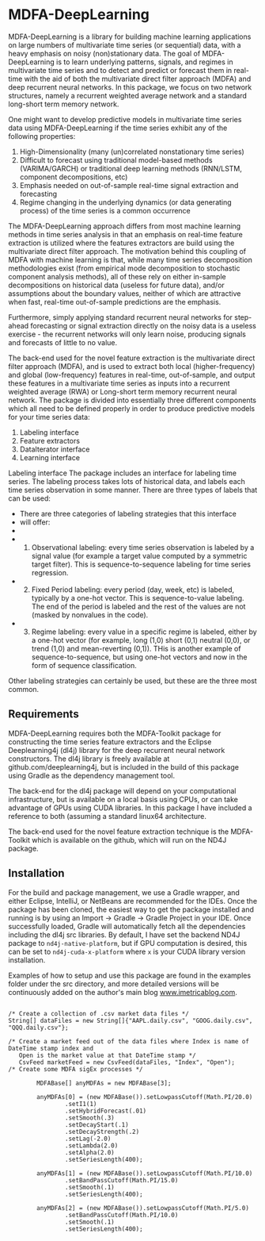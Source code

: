 # MDFA-DeepLearning
MDFA-DeepLearning is a library for building machine learning applications on large numbers of multivariate time series (or sequential) data, with a heavy emphasis on noisy (non)stationary data.
The goal of MDFA-DeepLearning is to learn underlying patterns, signals, and regimes in 
multivariate time series and to detect and predict or forecast them in real-time with the
aid of both the multivariate direct filter approach (MDFA) and deep recurrent neural networks. 
In this package, we focus on two network structures, namely a recurrent weighted average network
and a standard long-short term memory network.  

One might want to develop predictive models in multivariate time series data 
using MDFA-DeepLearning if the time series exhibit any of the following properties:
1) High-Dimensionality (many (un)correlated nonstationary time series)
2) Difficult to forecast using traditional model-based methods (VARIMA/GARCH) or traditional
deep learning methods (RNN/LSTM, component decompositions, etc)   
3) Emphasis needed on out-of-sample real-time signal extraction and forecasting
4) Regime changing in the underlying dynamics (or data generating process) of the time series is a common occurrence 

The MDFA-DeepLearning approach differs from most machine learning methods in time series analysis in that an emphasis on real-time feature extraction is utilized where the features extractors are build using the multivariate direct filter approach. The motivation behind this coupling of MDFA with machine learning is that, while many time series decomposition methodologies exist (from empirical mode decomposition to stochastic component analysis methods), all of these rely on either in-sample decompositions on historical data (useless for future data), and/or assumptions about the boundary values, neither of which are attractive when fast, real-time out-of-sample predictions are the emphasis.  

Furthermore, simply applying standard recurrent neural networks for step-ahead forecasting or 
signal extraction directly on the noisy data is a useless exercise - the recurrent networks will only learn noise, producing signals and forecasts of little to no value. 

The back-end used for the novel feature extraction is the multivariate direct filter approach (MDFA), and is used to extract both local (higher-frequency) and global (low-frequency) 
features in real-time, out-of-sample, and output these features in a multivariate time series as inputs into a recurrent weighted average (RWA) or Long-short term memory recurrent neural network. 
The package is divided into essentially three different components which all need to be defined properly in order to produce predictive models for your time series data:
1) Labeling interface
2) Feature extractors
3) DataIterator interface
4) Learning interface

Labeling interface
The package includes an interface for labeling time series. The labeling process takes lots of historical data, and labels each time series observation 
in some manner. There are three types of labels that can be used:
 * There are three categories of labeling strategies that this interface
 * will offer:
 * 
 * 1) Observational labeling: every time series observation is labeled by a signal value (for example a target value computed by a symmetric target filter). 
      This is sequence-to-sequence labeling for time series regression. 
 * 2) Fixed Period labeling: every period (day, week, etc) is labeled, typically by a one-hot vector. This is sequence-to-value labeling. The end of the period 
      is labeled and the rest of the values are not (masked by nonvalues in the code).  
 * 3) Regime labeling: every value in a specific regime is labeled, either by a one-hot vector (for example, long (1,0) short (0,1) neutral (0,0), or trend (1,0) and mean-reverting (0,1)).
      THis is another example of sequence-to-sequence, but using one-hot vectors and now in the form of sequence classification.  

  Other labeling strategies can certainly be used, but these are the three most common.


## Requirements

MDFA-DeepLearning requires both the MDFA-Toolkit package for constructing the time series feature extractors and the Eclipse Deeplearning4j (dl4j) library for the deep recurrent neural network constructors. The dl4j library is freely available at github.com/deeplearning4j, but is included in the build of this package using Gradle as the dependency management tool. 

The back-end for the dl4j package will depend on your computational infrastructure, but is available 
on a local basis using CPUs, or can take advantage of GPUs using CUDA libraries. In this package I have included a reference to both (assuming a standard linux64 architecture. 

The back-end used for the novel feature extraction technique is the MDFA-Toolkit which is 
available on the github, which will run on the ND4J package.  

## Installation

For the build and package management, we use a Gradle wrapper, and either Eclipse, IntelliJ, or NetBeans are recommended for the IDEs. Once the package has been cloned, the easiest way to get
the package installed and running is by using an Import -> Gradle -> Gradle Project in your
IDE. Once successfully loaded, Gradle will automatically fetch all the dependencies including 
the dl4j src libraries. By default, I have set the backend ND4J package to `nd4j-native-platform`, but if 
GPU computation is desired, this can be set to `nd4j-cuda-x-platform` where `x` is your CUDA library version
installation. 
   
Examples of how to setup and use this package are found in the examples folder under the src directory, and more detailed versions will be continuously added on the author's main blog www.imetricablog.com. 

```

/* Create a collection of .csv market data files */
String[] dataFiles = new String[]{"AAPL.daily.csv", "GOOG.daily.csv", "QQQ.daily.csv"};

/* Create a market feed out of the data files where Index is name of DateTime stamp index and 
   Open is the market value at that DateTime stamp */
   CsvFeed marketFeed = new CsvFeed(dataFiles, "Index", "Open");
/* Create some MDFA sigEx processes */
	
		MDFABase[] anyMDFAs = new MDFABase[3];
		
		anyMDFAs[0] = (new MDFABase()).setLowpassCutoff(Math.PI/20.0)
				.setI1(1)
				.setHybridForecast(.01)
				.setSmooth(.3)
				.setDecayStart(.1)
				.setDecayStrength(.2)
				.setLag(-2.0)
				.setLambda(2.0)
				.setAlpha(2.0)
				.setSeriesLength(400);
		
		anyMDFAs[1] = (new MDFABase()).setLowpassCutoff(Math.PI/10.0)
				.setBandPassCutoff(Math.PI/15.0)
				.setSmooth(.1)
				.setSeriesLength(400);
		
		anyMDFAs[2] = (new MDFABase()).setLowpassCutoff(Math.PI/5.0)
                .setBandPassCutoff(Math.PI/10.0)
                .setSmooth(.1)
                .setSeriesLength(400);

```